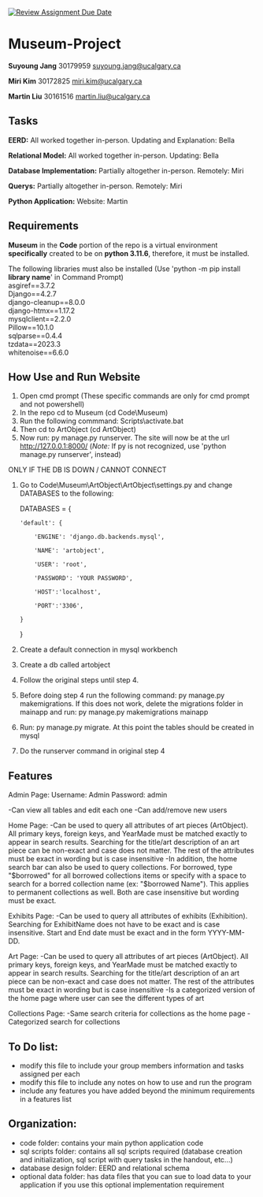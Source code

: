 [![Review Assignment Due Date](https://classroom.github.com/assets/deadline-readme-button-24ddc0f5d75046c5622901739e7c5dd533143b0c8e959d652212380cedb1ea36.svg)](https://classroom.github.com/a/oWm-EAsM)
# Museum-Project
**Suyoung Jang**  30179959  suyoung.jang@ucalgary.ca

**Miri Kim**      30172825  miri.kim@ucalgary.ca 

**Martin Liu**    30161516  martin.liu@ucalgary.ca

## Tasks
**EERD:** All worked together in-person. Updating and Explanation: Bella

**Relational Model:** All worked together in-person. Updating: Bella

**Database Implementation:** Partially altogether in-person. Remotely: Miri

**Querys:** Partially altogether in-person. Remotely: Miri

**Python Application:** Website: Martin

## Requirements
**Museum** in the **Code** portion of the repo is a virtual environment **specifically** created to be on **python 3.11.6**, therefore, it must be installed.

The following libraries must also be installed (Use 'python -m pip install **library name**' in Command Prompt)\
asgiref==3.7.2\
Django==4.2.7\
django-cleanup==8.0.0\
django-htmx==1.17.2\
mysqlclient==2.2.0\
Pillow==10.1.0\
sqlparse==0.4.4\
tzdata==2023.3\
whitenoise==6.6.0

##  How Use and Run Website 
1) Open cmd prompt (These specific commands are only for cmd prompt and not powershell)
2) In the repo cd to Museum (cd Code\Museum)
3) Run the following commmand: Scripts\activate.bat
4) Then cd to ArtObject (cd ArtObject)
5) Now run: py manage.py runserver. The site will now be at the url http://127.0.0.1:8000/ (*Note:* If py is not recognized, use 'python manage.py runserver', instead)

ONLY IF THE DB IS DOWN / CANNOT CONNECT
1) Go to Code\Museum\ArtObject\ArtObject\settings.py and change DATABASES to the following:
   
   DATABASES = {
   
       'default': {
   
           'ENGINE': 'django.db.backends.mysql',
   
           'NAME': 'artobject',
   
           'USER': 'root',
   
           'PASSWORD': 'YOUR PASSWORD',
   
           'HOST':'localhost',
   
           'PORT':'3306',
   
       }
   }

3) Create a  default connection in mysql workbench
4) Create a db called artobject
5) Follow the original steps until step 4.
6) Before doing step 4 run the following command: py manage.py makemigrations. If this does not work, delete the migrations folder in mainapp and run: py manage.py makemigrations mainapp
7) Run: py manage.py migrate. At this point the tables should be created in mysql
8) Do the runserver command in original step 4

## Features
Admin Page:
  Username: Admin
  Password: admin

  -Can view all tables and edit each one
  -Can add/remove new users

Home Page:
  -Can be used to query all attributes of art pieces (ArtObject). All primary keys, foreign keys, and YearMade must be matched exactly to appear in search results. Searching for the title/art description of an art piece can be non-exact and case does not matter. The rest of the attributes must be exact in wording but is case insensitive
  -In addition, the home search bar can also be used to query collections. For borrowed, type "$borrowed" for all borrowed collections items or specify with a space to search for a borred collection name (ex: "$borrowed Name"). This applies to permanent collections as well. Both are case insensitive but wording must be exact.

Exhibits Page:
  -Can be used to query all attributes of exhibits (Exhibition). Searching for ExhibitName does not have to be exact and is case insensitive. Start and End date must be exact and in the form YYYY-MM-DD.

Art Page:
  -Can be used to query all attributes of art pieces (ArtObject). All primary keys, foreign keys, and YearMade must be matched exactly to appear in search results. Searching for the title/art description of an art piece can be non-exact and case does not matter. The rest of the attributes must be exact in wording but is case insensitive
  -Is a categorized version of the home page where user can see the different types of art

Collections Page:
  -Same search criteria for collections as the home page
  -Categorized search for collections

## To Do list:
- modify this file to include your group members information and tasks assigned per each
- modify this file to include any notes on how to use and run the program
- include any features you have added beyond the minimum requirements in a features list

## Organization:
- code folder: contains your main python application code
- sql scripts folder: contains all sql scripts required (database creation and initialization, sql script with query tasks in the handout, etc...)
- database design folder: EERD and relational schema
- optional data folder: has data files that you can sue to load data to your application if you use this optional implementation requirement
